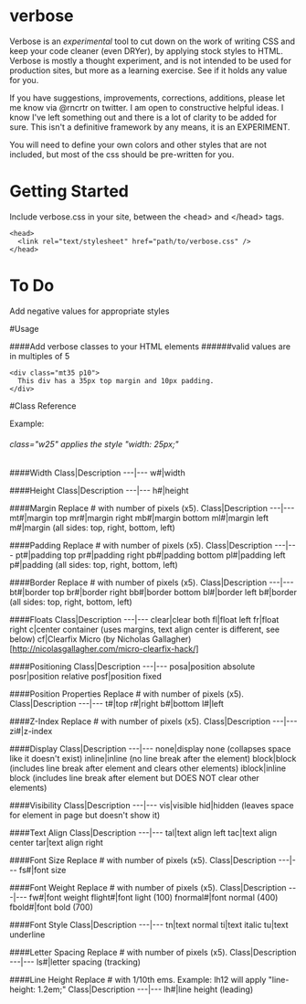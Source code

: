 verbose
=======
Verbose is an *experimental* tool to cut down on the work of writing CSS and keep your code cleaner (even DRYer), by applying stock styles to HTML. Verbose is mostly a thought experiment, and is not intended to be used for production sites, but more as a learning exercise. See if it holds any value for you. 

If you have suggestions, improvements, corrections, additions, please let me know via @rncrtr on twitter. I am open to constructive helpful ideas. I know I've left something out and there is a lot of clarity to be added for sure. This isn't a definitive framework by any means, it is an EXPERIMENT.

You will need to define your own colors and other styles that are not included, but most of the css should be pre-written for you.

# Getting Started
Include verbose.css in your site, between the &lt;head&gt; and &lt;/head&gt; tags.

    <head>
      <link rel="text/stylesheet" href="path/to/verbose.css" />
    </head>

# To Do
Add negative values for appropriate styles

#Usage

####Add verbose classes to your HTML elements 
######valid values are in multiples of 5
    
    <div class="mt35 p10">
      This div has a 35px top margin and 10px padding. 
    </div>

#Class Reference

Example:
###### class="w25" applies the style "width: 25px;" 

####Width
Class|Description
---|---
w#|width

####Height
Class|Description
---|---
h#|height

####Margin
Replace # with number of pixels (x5). 
Class|Description
---|---
mt#|margin top
mr#|margin right
mb#|margin bottom
ml#|margin left
m#|margin (all sides: top, right, bottom, left)

####Padding
Replace # with number of pixels (x5). 
Class|Description
---|---
pt#|padding top
pr#|padding right
pb#|padding bottom
pl#|padding left
p#|padding (all sides: top, right, bottom, left)

####Border
Replace # with number of pixels (x5). 
Class|Description
---|---
bt#|border top
br#|border right
bb#|border bottom
bl#|border left
b#|border (all sides: top, right, bottom, left)

####Floats
Class|Description
---|---
clear|clear both
fl|float left
fr|float right
c|center container (uses margins, text align center is different, see below)
cf|Clearfix Micro (by Nicholas Gallagher)[http://nicolasgallagher.com/micro-clearfix-hack/]

####Positioning
Class|Description
---|---
posa|position absolute
posr|position relative
posf|position fixed

####Position Properties
Replace # with number of pixels (x5). 
Class|Description
---|---
t#|top
r#|right
b#|bottom
l#|left

####Z-Index
Replace # with number of pixels (x5). 
Class|Description
---|---
zi#|z-index

####Display
Class|Description
---|---
none|display none (collapses space like it doesn't exist)
inline|inline (no line break after the element)
block|block (includes line break after element and clears other elements)
iblock|inline block (includes line break after element but DOES NOT clear other elements)

####Visibility
Class|Description
---|---
vis|visible
hid|hidden  (leaves space for element in page but doesn't show it)

####Text Align
Class|Description
---|---
tal|text align left
tac|text align center
tar|text align right

####Font Size
Replace # with number of pixels (x5). 
Class|Description
---|---
fs#|font size

####Font Weight
Replace # with number of pixels (x5). 
Class|Description
---|---
fw#|font weight
flight#|font light (100)
fnormal#|font normal (400)
fbold#|font bold (700)

####Font Style
Class|Description
---|---
tn|text normal
ti|text italic
tu|text underline

####Letter Spacing
Replace # with number of pixels (x5).
Class|Description
---|---
ls#|letter spacing (tracking)

####Line Height
Replace # with 1/10th ems. Example: lh12 will apply "line-height: 1.2em;" 
Class|Description
---|---
lh#|line height (leading)